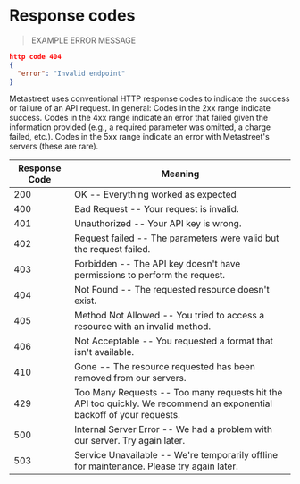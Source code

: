 # Response codes

> EXAMPLE ERROR MESSAGE

```json
http code 404
{
  "error": "Invalid endpoint"
}
```

Metastreet uses conventional HTTP response codes to indicate the success or failure of an API request. In general: Codes in the 2xx range indicate success. Codes in the 4xx range indicate an error that failed given the information provided (e.g., a required parameter was omitted, a charge failed, etc.). Codes in the 5xx range indicate an error with Metastreet's servers (these are rare).

Response Code | Meaning
---------- | -------
200 | OK -- Everything worked as expected
400 | Bad Request -- Your request is invalid.
401 | Unauthorized -- Your API key is wrong.
402 | Request failed -- The parameters were valid but the request failed.
403 | Forbidden -- The API key doesn't have permissions to perform the request.
404 | Not Found -- The requested resource doesn't exist.
405 | Method Not Allowed -- You tried to access a resource with an invalid method.
406 | Not Acceptable -- You requested a format that isn't available.
410 | Gone -- The resource requested has been removed from our servers.
429 | Too Many Requests -- Too many requests hit the API too quickly. We recommend an exponential backoff of your requests.
500 | Internal Server Error -- We had a problem with our server. Try again later.
503 | Service Unavailable -- We're temporarily offline for maintenance. Please try again later.

